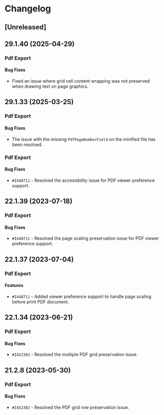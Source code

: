 # Changelog

## [Unreleased]

## 29.1.40 (2025-04-29)

### Pdf Export

#### Bug Fixes

- Fixed an issue where grid cell content wrapping was not preserved when drawing text on page graphics.

## 29.1.33 (2025-03-25)

### Pdf Export

#### Bug Fixes

- The issue with the missing `PdfPageNumberField` on the minified file has been resolved.

### Pdf Export

#### Bug Fixes

- `#I448711` - Resolved the accessibility issue for PDF viewer preference support.

## 22.1.39 (2023-07-18)

### Pdf Export

#### Bug Fixes

- `#I448711` - Resolved the page scaling preservation issue for PDF viewer preference support.

## 22.1.37 (2023-07-04)

### Pdf Export

#### Features

- `#I448711` - Added viewer preference support to handle page scaling before print PDF document.

## 22.1.34 (2023-06-21)

### Pdf Export

#### Bug Fixes

- `#I452302` - Resolved the multiple PDF grid preservation issue.

## 21.2.8 (2023-05-30)

### Pdf Export

#### Bug Fixes

- `#I452302` - Resolved the PDF grid row preservation issue.